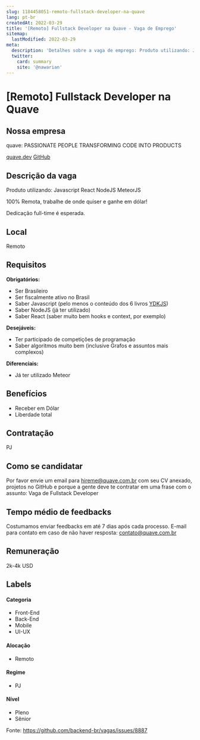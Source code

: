 ```yaml
---
slug: 1184458051-remoto-fullstack-developer-na-quave
lang: pt-br
createdAt: 2022-03-29
title: '[Remoto] Fullstack Developer na Quave - Vaga de Emprego'
sitemap:
  lastModified: 2022-03-29
meta:
  description: 'Detalhes sobre a vaga de emprego: Produto utilizando: Javascript React NodeJS MeteorJS 100% Remota, trabalhe de onde quiser e ganhe em dólar! Dedicação full-time é esperada.'
  twitter:
    card: summary
    site: '@nawarian'
---
```


# [Remoto] Fullstack Developer na Quave

## Nossa empresa

quave: PASSIONATE PEOPLE TRANSFORMING CODE INTO PRODUCTS

[quave.dev](https://quave.dev/)
[GitHub](https://github.com/quavedev/)

## Descrição da vaga

Produto utilizando:
Javascript
React
NodeJS
MeteorJS

100% Remota, trabalhe de onde quiser e ganhe em dólar!

Dedicação full-time é esperada.

## Local

Remoto

## Requisitos

**Obrigatórios:**
- Ser Brasileiro
- Ser fiscalmente ativo no Brasil
- Saber Javascript (pelo menos o conteúdo dos 6 livros [YDKJS](https://github.com/getify/You-Dont-Know-JS/blob/1st-ed/README.md))
- Saber NodeJS (já ter utilizado)
- Saber React (saber muito bem hooks e context, por exemplo)

**Desejáveis:**
- Ter participado de competições de programação
- Saber algoritmos muito bem (inclusive Grafos e assuntos mais complexos)

**Diferenciais:**
- Já ter utilizado Meteor

## Benefícios

- Receber em Dólar
- Liberdade total

## Contratação

PJ

## Como se candidatar

Por favor envie um email para [hireme@quave.com.br](mailto:hireme@quave.com.br) com seu CV anexado, projetos no GitHub e porque a gente deve te contratar em uma frase com o assunto: Vaga de Fullstack Developer

## Tempo médio de feedbacks

Costumamos enviar feedbacks em até 7 dias após cada processo.
E-mail para contato em caso de não haver resposta: [contato@quave.com.br](mailto:contato@quave.com.br)

## Remuneração

2k-4k USD

## Labels

#### Categoria
- Front-End
- Back-End
- Mobile
- UI-UX

#### Alocação
- Remoto

#### Regime
- PJ

#### Nível
- Pleno
- Sênior


Fonte: https://github.com/backend-br/vagas/issues/8887